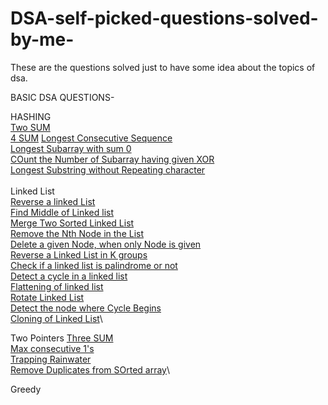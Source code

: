 # DSA-self-picked-questions-solved-by-me-
These are the questions solved just to have some idea about the topics of dsa.


BASIC DSA QUESTIONS-

HASHING\
[Two SUM](https://leetcode.com/problems/two-sum/)\
[4 SUM](https://leetcode.com/problems/4sum/)
[Longest Consecutive Sequence](https://leetcode.com/problems/longest-consecutive-sequence/)\
[Longest Subarray with sum 0](https://practice.geeksforgeeks.org/problems/largest-subarray-with-0-sum/1#)\
[COunt the Number of Subarray having given XOR](https://www.geeksforgeeks.org/count-number-subarrays-given-xor/)\
[Longest Substring without Repeating character](https://leetcode.com/problems/longest-substring-without-repeating-characters/)\
\
Linked List\
[Reverse a linked List](https://leetcode.com/problems/reverse-linked-list/submissions/)\
[Find Middle of Linked list](https://leetcode.com/problems/middle-of-the-linked-list/submissions/)\
[Merge Two Sorted Linked List](https://leetcode.com/problems/merge-two-sorted-lists/)\
[Remove the Nth Node in the List](https://leetcode.com/problems/remove-nth-node-from-end-of-list/)\
[Delete a given Node, when only Node is given](https://leetcode.com/problems/delete-node-in-a-linked-list/)\
[Reverse a Linked List in K groups](https://leetcode.com/problems/reverse-nodes-in-k-group/submissions/)\
[Check if a linked list is palindrome or not](https://leetcode.com/problems/palindrome-linked-list/submissions/)\
[Detect a cycle in a linked list](https://leetcode.com/problems/linked-list-cycle/)\
[Flattening of linked list](https://practice.geeksforgeeks.org/problems/flattening-a-linked-list/1#)\
[Rotate Linked List](https://leetcode.com/problems/rotate-list/submissions/)\
[Detect the node where Cycle Begins](https://leetcode.com/problems/linked-list-cycle-ii/submissions/)\
[Cloning of Linked List](https://leetcode.com/problems/copy-list-with-random-pointer/submissions/)\

Two Pointers
[Three SUM](https://leetcode.com/problems/3sum/)\
[Max consecutive 1's](https://leetcode.com/problems/max-consecutive-ones/)\
[Trapping Rainwater]()\
[Remove Duplicates from SOrted array](https://leetcode.com/problems/remove-duplicates-from-sorted-array/submissions/)\

Greedy







